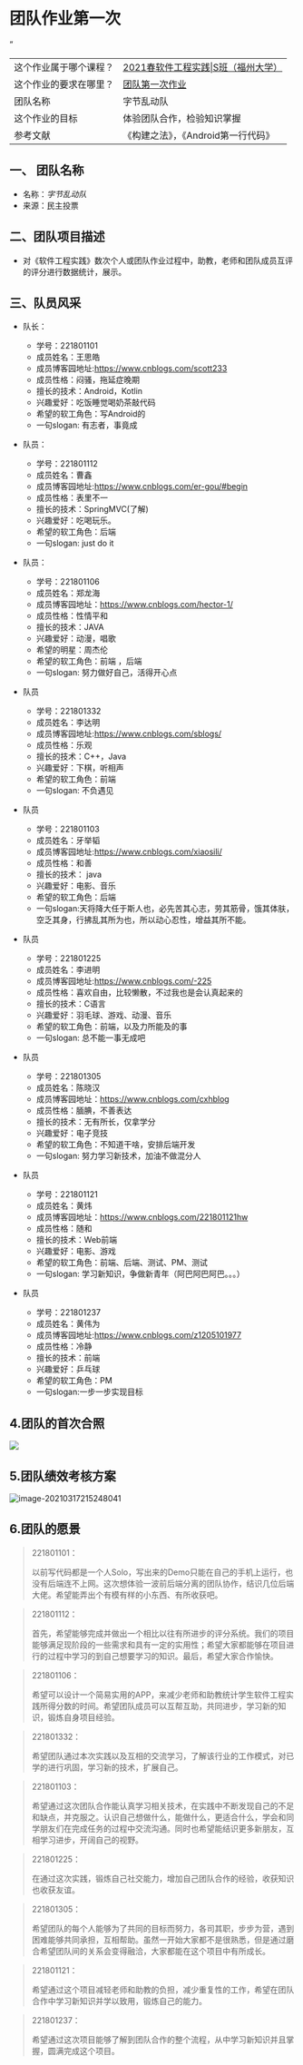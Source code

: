# 团队作业第一次

<table>
    <tbody>
    <tr>
        <td>这个作业属于哪个课程？</td>
        <td><a href="https://edu.cnblogs.com/campus/fzu/FZUSESPR21">2021春软件工程实践|S班（福州大学）</a>
        </td>
    </tr>
    <tr>
        <td>这个作业的要求在哪里？</td>
        <td><a href="https://edu.cnblogs.com/campus/fzu/FZUSESPR21/homework/11847">团队第一次作业</a>
        </td>
    </tr>
    <tr>
        <td>团队名称</td>
        <td>字节乱动队</td>
    </tr>
    <tr>
        <td>这个作业的目标</td>
        <td>体验团队合作，检验知识掌握</td>
    </tr>
    <tr>
        <td>参考文献</td>
        <td>《构建之法》，《Android第一行代码》</td>”
    </tr>
    </tbody>
</table>


## 一、 团队名称

- 名称：*字节乱动队*
- 来源：民主投票

## 二、**团队项目描述**

- ​	对《软件工程实践》数次个人或团队作业过程中，助教，老师和团队成员互评的评分进行数据统计，展示。

## 三、队员风采

- 队长：
  - 学号：221801101
  - 成员姓名：王思皓
  - 成员博客园地址:https://www.cnblogs.com/scott233
  - 成员性格：闷骚，拖延症晚期
  - 擅长的技术：Android，Kotlin
  - 兴趣爱好：吃饭睡觉喝奶茶敲代码
  - 希望的软工角色：写Android的
  - 一句slogan: 有志者，事竟成
- 队员：
  - 学号：221801112
  - 成员姓名：曹鑫
  - 成员博客园地址:https://www.cnblogs.com/er-gou/#begin
  - 成员性格：表里不一
  - 擅长的技术：SpringMVC(了解)
  - 兴趣爱好：吃喝玩乐。
  - 希望的软工角色：后端
  - 一句slogan: just do it

- 队员：
  - 学号：221801106
  - 成员姓名：郑龙海
  - 成员博客园地址：https://www.cnblogs.com/hector-1/
  - 成员性格：性情平和
  - 擅长的技术：JAVA
  - 兴趣爱好：动漫，唱歌
  - 希望的明星：周杰伦
  - 希望的软工角色：前端 ，后端
  - 一句slogan: 努力做好自己，活得开心点
- 队员
  - 学号：221801332
  - 成员姓名：李达明
  - 成员博客园地址:https://www.cnblogs.com/sblogs/
  - 成员性格：乐观
  - 擅长的技术：C++，Java
  - 兴趣爱好：下棋，听相声
  - 希望的软工角色：前端
  - 一句slogan: 不负遇见
- 队员
  - 学号：221801103
  - 成员姓名：牙举韬
  - 成员博客园地址:https://www.cnblogs.com/xiaosili/
  - 成员性格：和善
  - 擅长的技术： java
  - 兴趣爱好：电影、音乐
  - 希望的软工角色：后端
  - 一句slogan:天将降大任于斯人也，必先苦其心志，劳其筋骨，饿其体肤，空乏其身，行拂乱其所为也，所以动心忍性，增益其所不能。
- 队员
  - 学号：221801225
  - 成员姓名：李进明
  - 成员博客园地址:https://www.cnblogs.com/-225
  - 成员性格：喜欢自由，比较懒散，不过我也是会认真起来的
  - 擅长的技术：C语言
  - 兴趣爱好：羽毛球、游戏、动漫、音乐
  - 希望的软工角色：前端，以及力所能及的事
  - 一句slogan: 总不能一事无成吧
- 队员
  - 学号：221801305
  - 成员姓名：陈晓汉
  - 成员博客园地址：https://www.cnblogs.com/cxhblog
  - 成员性格：腼腆，不善表达
  - 擅长的技术：无有所长，仅拿学分
  - 兴趣爱好：电子竞技
  - 希望的软工角色：不知道干啥，安排后端开发
  - 一句slogan: 努力学习新技术，加油不做混分人
- 队员
  - 学号：221801121
  - 成员姓名：黄炜
  - 成员博客园地址：https://www.cnblogs.com/221801121hw
  - 成员性格：随和
  - 擅长的技术：Web前端
  - 兴趣爱好：电影、游戏
  - 希望的软工角色：前端、后端、测试、PM、测试
  - 一句slogan: 学习新知识，争做新青年（阿巴阿巴阿巴。。。）
- 队员
  - 学号：221801237
  - 成员姓名：黄伟为
  - 成员博客园地址:https://www.cnblogs.com/z1205101977
  - 成员性格：冷静
  - 擅长的技术：前端
  - 兴趣爱好：乒乓球
  - 希望的软工角色：PM
  - 一句slogan:一步一步实现目标



## 4.团队的首次合照

![](pic1.jpg)

## 5.团队绩效考核方案

![image-20210317215248041](pic2.png)

## 6.团队的愿景



> 221801101：
>
> 以前写代码都是一个人Solo，写出来的Demo只能在自己的手机上运行，也没有后端连不上网。这次想体验一波前后端分离的团队协作，结识几位后端大佬。希望能弄出个有模有样的小东西、有所收获吧。



>221801112：
>
>首先，希望能够完成并做出一个相比以往有所进步的评分系统。我们的项目能够满足现阶段的一些需求和具有一定的实用性；希望大家都能够在项目进行的过程中学习的到自己想要学习的知识。最后，希望大家合作愉快。



> 221801106：
>
> 希望可以设计一个简易实用的APP，来减少老师和助教统计学生软件工程实践所得分数的时间。希望团队成员可以互帮互助，共同进步，学习新的知识，锻炼自身项目经验。

 

>221801332：
>
>希望团队通过本次实践以及互相的交流学习，了解该行业的工作模式，对已学的进行巩固，学习新的技术，扩展自己。



>221801103：
>
>希望通过这次团队合作能认真学习相关技术，在实践中不断发现自己的不足和缺点，并克服之。认识自己想做什么，能做什么，更适合什么，学会和同学朋友们在完成任务的过程中交流沟通。同时也希望能结识更多新朋友，互相学习进步，开阔自己的视野。



>221801225：
>
>在通过这次实践，锻炼自己社交能力，增加自己团队合作的经验，收获知识也收获友谊。



>221801305：
>
>希望团队的每个人能够为了共同的目标而努力，各司其职，步步为营，遇到困难能够共同承担，互相帮助。虽然一开始大家都不是很熟悉，但是通过磨合希望团队间的关系会变得融洽，大家都能在这个项目中有所成长。



>221801121：
>
>希望通过这个项目减轻老师和助教的负担，减少重复性的工作，希望在团队合作中学习新知识并学以致用，锻炼自己的能力。



> 221801237：
>
> 希望通过这次项目能够了解到团队合作的整个流程，从中学习新知识并且掌握，圆满完成这个项目。